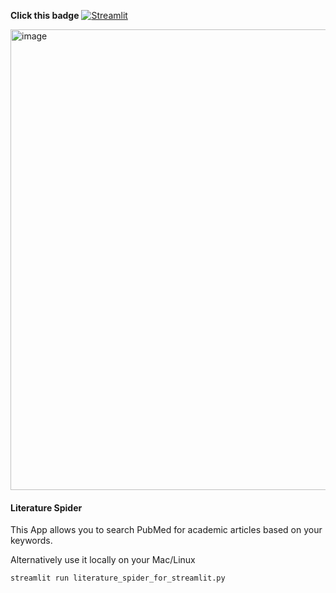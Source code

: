 


**Click this badge** [![Streamlit](https://img.shields.io/badge/Streamlit-Live%20App-brightgreen)](https://litghtspider-46616781386b.herokuapp.com/)  

<img width="737" alt="image" src="https://github.com/user-attachments/assets/02776770-01dc-474d-a6fd-e3cb6da35a55">

#### Literature Spider

This App allows you to search PubMed for academic articles based on your keywords.


Alternatively use it locally on your Mac/Linux

```
streamlit run literature_spider_for_streamlit.py
```










